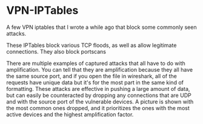 # VPN-IPTables
A few VPN iptables that I wrote a while ago that block some commonly seen attacks.

These IPTables block various TCP floods, as well as allow legitimate connections. They also block portscans

There are multiple examples of captured attacks that all have to do with amplification. You can tell that they are amplification because they all have the same source port, and if you open the file in wireshark, all of the requests have unique data but it's for the most part in the same kind of formatting. These attacks are effective in pushing a large amount of data, but can easily be counteracted by dropping any connections that are UDP and with the source port of the vulnerable devices. A picture is shown with the most common ones dropped, and it prioritizes the ones with the most active devices and the highest amplification factor.
